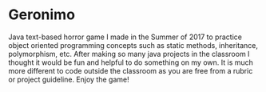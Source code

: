 # Geronimo
Java text-based horror game I made in the Summer of 2017 to practice object oriented programming concepts such as static methods, inheritance, polymorphism, etc. After making so many java projects in the classroom I thought it would be fun and helpful to do something on my own. It is much more different to code outside the classroom as you are free from a rubric or project guideline. Enjoy the game!
